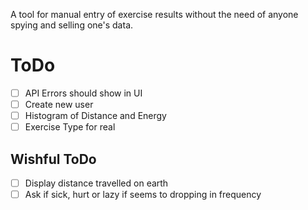 A tool for manual entry of exercise results without the need of anyone spying and selling one's data.

# ToDo

- [ ] API Errors should show in UI
- [ ] Create new user
- [ ] Histogram of Distance and Energy
- [ ] Exercise Type for real

## Wishful ToDo

- [ ] Display distance travelled on earth
- [ ] Ask if sick, hurt or lazy if seems to dropping in frequency
